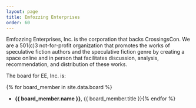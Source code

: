 ```yaml
---
layout: page
title: Emfozzing Enterprises
order: 60
---
```


Emfozzing Enterprises, Inc. is the corporation that backs CrossingsCon. We are a 501(c)3 not-for-profit organization that promotes the works of speculative fiction authors and the speculative fiction genre by creating a space online and in person that facilitates discussion, analysis, recommendation, and distribution of these works.

The board for EE, Inc. is:

{% for board_member in site.data.board %}
- **{{ board_member.name }}**, {{ board_member.title }}{% endfor %}
